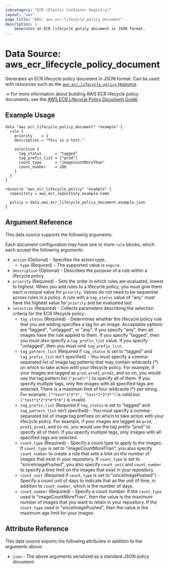 ```yaml
---
subcategory: "ECR (Elastic Container Registry)"
layout: "aws"
page_title: "AWS: aws_ecr_lifecycle_policy_document"
description: |-
    Generates an ECR lifecycle policy document in JSON format.
---
```


# Data Source: aws_ecr_lifecycle_policy_document

Generates an ECR lifecycle policy document in JSON format. Can be used with resources such as the [`aws_ecr_lifecycle_policy` resource](/docs/providers/aws/r/ecr_lifecycle_policy.html).

-> For more information about building AWS ECR lifecycle policy documents, see the [AWS ECR Lifecycle Policy Document Guide](https://docs.aws.amazon.com/AmazonECR/latest/userguide/LifecyclePolicies.html).

## Example Usage

```hcl
data "aws_ecr_lifecycle_policy_document" "example" {
  rule {
    priority    = 1
    description = "This is a test."

    selection {
      tag_status      = "tagged"
      tag_prefix_list = ["prod"]
      count_type      = "imageCountMoreThan"
      count_number    = 100
    }
  }
}

resource "aws_ecr_lifecycle_policy" "example" {
  repository = aws_ecr_repository.example.name

  policy = data.aws_ecr_lifecycle_policy_document.example.json
}
```

## Argument Reference

This data source supports the following arguments:

Each document configuration may have one or more `rule` blocks, which each accept the following arguments:

* `action` (Optional) - Specifies the action type.
    * `type` (Required) - The supported value is `expire`.
* `description` (Optional) - Describes the purpose of a rule within a lifecycle policy.
* `priority` (Required) - Sets the order in which rules are evaluated, lowest to highest. When you add rules to a lifecycle policy, you must give them each a unique value for `priority`. Values do not need to be sequential across rules in a policy. A rule with a `tag_status` value of "any" must have the highest value for `priority` and be evaluated last.
* `selection` (Required) -  Collects parameters describing the selection criteria for the ECR lifecycle policy:
    * `tag_status` (Required) - Determines whether the lifecycle policy rule that you are adding specifies a tag for an image. Acceptable options are "tagged", "untagged", or "any". If you specify "any", then all images have the rule applied to them. If you specify "tagged", then you must also specify a `tag_prefix_list` value. If you specify "untagged", then you must omit `tag_prefix_list`.
    * `tag_pattern_list` (Required if `tag_status` is set to "tagged" and `tag_prefix_list` isn't specified) - You must specify a comma-separated list of image tag patterns that may contain wildcards (\*) on which to take action with your lifecycle policy. For example, if your images are tagged as `prod`, `prod1`, `prod2`, and so on, you would use the tag pattern list `["prod\*"]` to specify all of them. If you specify multiple tags, only the images with all specified tags are selected. There is a maximum limit of four wildcards (\*) per string. For example, `["*test*1*2*3", "test*1*2*3*"]` is valid but `["test*1*2*3*4*5*6"]` is invalid.
    * `tag_prefix_list` (Required if `tag_status` is set to "tagged" and `tag_pattern_list` isn't specified) - You must specify a comma-separated list of image tag prefixes on which to take action with your lifecycle policy. For example, if your images are tagged as `prod`, `prod1`, `prod2`, and so on, you would use the tag prefix "prod" to specify all of them. If you specify multiple tags, only images with all specified tags are selected.
    * `count_type` (Required) - Specify a count type to apply to the images. If `count_type` is set to "imageCountMoreThan", you also specify `count_number` to create a rule that sets a limit on the number of images that exist in your repository. If `count_type` is set to "sinceImagePushed", you also specify `count_unit` and `count_number` to specify a time limit on the images that exist in your repository.
    * `count_unit` (Required if `count_type` is set to "sinceImagePushed") - Specify a count unit of days to indicate that as the unit of time, in addition to `count_number`, which is the number of days.
    * `count_number` (Required) - Specify a count number. If the `count_type` used is "imageCountMoreThan", then the value is the maximum number of images that you want to retain in your repository. If the `count_type` used is "sinceImagePushed", then the value is the maximum age limit for your images.

## Attribute Reference

This data source exports the following attributes in addition to the arguments above:

* `json` - The above arguments serialized as a standard JSON policy document.
